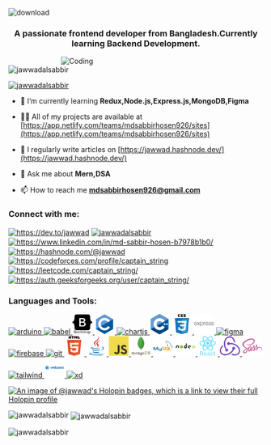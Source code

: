 ![download](https://user-images.githubusercontent.com/72681624/209951739-18ec5553-b369-46d7-8809-3b7b6e4688b5.png)

<!-- <h1 align="center">Hi 👋, I'm Jawwad Al Sabbir</h1> -->
<h3 align="center">A passionate frontend developer from Bangladesh.Currently learning Backend Development.</h3>

<img align="right" alt="Coding" width="400" src="https://encrypted-tbn0.gstatic.com/images?q=tbn:ANd9GcSUnLOYFjfT_LQoULcvlYgcbdNTjAd6gdLsEg&usqp=CAU">

<p align="left"> <img src="https://komarev.com/ghpvc/?username=jawwadalsabbir&label=Profile%20views&color=0e75b6&style=flat" alt="jawwadalsabbir" /> </p>

<p align="left"> <a href="https://twitter.com/jawwadalsabbir" target="blank"><img src="https://img.shields.io/twitter/follow/jawwadalsabbir?logo=twitter&style=for-the-badge" alt="jawwadalsabbir" /></a> </p>

- 🌱 I’m currently learning **Redux,Node.js,Express.js,MongoDB,Figma**

- 👨‍💻 All of my projects are available at [https://app.netlify.com/teams/mdsabbirhosen926/sites](https://app.netlify.com/teams/mdsabbirhosen926/sites)

- 📝 I regularly write articles on [https://jawwad.hashnode.dev/](https://jawwad.hashnode.dev/)

- 💬 Ask me about **Mern,DSA**

- 📫 How to reach me **mdsabbirhosen926@gmail.com**

<h3 align="left">Connect with me:</h3>
<p align="left">
<a href="https://dev.to/https://dev.to/jawwad" target="blank"><img align="center" src="https://raw.githubusercontent.com/rahuldkjain/github-profile-readme-generator/master/src/images/icons/Social/devto.svg" alt="https://dev.to/jawwad" height="30" width="40" /></a>
<a href="https://twitter.com/jawwadalsabbir" target="blank"><img align="center" src="https://raw.githubusercontent.com/rahuldkjain/github-profile-readme-generator/master/src/images/icons/Social/twitter.svg" alt="jawwadalsabbir" height="30" width="40" /></a>
<a href="https://www.linkedin.com/in/md-sabbir-hosen-b7978b1b0/" target="blank"><img align="center" src="https://raw.githubusercontent.com/rahuldkjain/github-profile-readme-generator/master/src/images/icons/Social/linked-in-alt.svg" alt="https://www.linkedin.com/in/md-sabbir-hosen-b7978b1b0/" height="30" width="40" /></a>
<a href="https://hashnode.com/https://hashnode.com/@jawwad" target="blank"><img align="center" src="https://raw.githubusercontent.com/rahuldkjain/github-profile-readme-generator/master/src/images/icons/Social/hashnode.svg" alt="https://hashnode.com/@jawwad" height="30" width="40" /></a>
<a href="https://codeforces.com/profile/https://codeforces.com/profile/captain_string" target="blank"><img align="center" src="https://raw.githubusercontent.com/rahuldkjain/github-profile-readme-generator/master/src/images/icons/Social/codeforces.svg" alt="https://codeforces.com/profile/captain_string" height="30" width="40" /></a>
<a href="https://www.leetcode.com/https://leetcode.com/captain_string/" target="blank"><img align="center" src="https://raw.githubusercontent.com/rahuldkjain/github-profile-readme-generator/master/src/images/icons/Social/leet-code.svg" alt="https://leetcode.com/captain_string/" height="30" width="40" /></a>
<a href="https://auth.geeksforgeeks.org/user/https://auth.geeksforgeeks.org/user/captain_string/" target="blank"><img align="center" src="https://raw.githubusercontent.com/rahuldkjain/github-profile-readme-generator/master/src/images/icons/Social/geeks-for-geeks.svg" alt="https://auth.geeksforgeeks.org/user/captain_string/" height="30" width="40" /></a>
</p>

<h3 align="left">Languages and Tools:</h3>
<p align="left"> <a href="https://www.arduino.cc/" target="_blank" rel="noreferrer"> <img src="https://cdn.worldvectorlogo.com/logos/arduino-1.svg" alt="arduino" width="40" height="40"/> </a> <a href="https://babeljs.io/" target="_blank" rel="noreferrer"> <img src="https://www.vectorlogo.zone/logos/babeljs/babeljs-icon.svg" alt="babel" width="40" height="40"/> </a> <a href="https://getbootstrap.com" target="_blank" rel="noreferrer"> <img src="https://raw.githubusercontent.com/devicons/devicon/master/icons/bootstrap/bootstrap-plain-wordmark.svg" alt="bootstrap" width="40" height="40"/> </a> <a href="https://www.cprogramming.com/" target="_blank" rel="noreferrer"> <img src="https://raw.githubusercontent.com/devicons/devicon/master/icons/c/c-original.svg" alt="c" width="40" height="40"/> </a> <a href="https://www.chartjs.org" target="_blank" rel="noreferrer"> <img src="https://www.chartjs.org/media/logo-title.svg" alt="chartjs" width="40" height="40"/> </a> <a href="https://www.w3schools.com/cpp/" target="_blank" rel="noreferrer"> <img src="https://raw.githubusercontent.com/devicons/devicon/master/icons/cplusplus/cplusplus-original.svg" alt="cplusplus" width="40" height="40"/> </a> <a href="https://www.w3schools.com/css/" target="_blank" rel="noreferrer"> <img src="https://raw.githubusercontent.com/devicons/devicon/master/icons/css3/css3-original-wordmark.svg" alt="css3" width="40" height="40"/> </a> <a href="https://expressjs.com" target="_blank" rel="noreferrer"> <img src="https://raw.githubusercontent.com/devicons/devicon/master/icons/express/express-original-wordmark.svg" alt="express" width="40" height="40"/> </a> <a href="https://www.figma.com/" target="_blank" rel="noreferrer"> <img src="https://www.vectorlogo.zone/logos/figma/figma-icon.svg" alt="figma" width="40" height="40"/> </a> <a href="https://firebase.google.com/" target="_blank" rel="noreferrer"> <img src="https://www.vectorlogo.zone/logos/firebase/firebase-icon.svg" alt="firebase" width="40" height="40"/> </a> <a href="https://git-scm.com/" target="_blank" rel="noreferrer"> <img src="https://www.vectorlogo.zone/logos/git-scm/git-scm-icon.svg" alt="git" width="40" height="40"/> </a> <a href="https://www.w3.org/html/" target="_blank" rel="noreferrer"> <img src="https://raw.githubusercontent.com/devicons/devicon/master/icons/html5/html5-original-wordmark.svg" alt="html5" width="40" height="40"/> </a> <a href="https://www.java.com" target="_blank" rel="noreferrer"> <img src="https://raw.githubusercontent.com/devicons/devicon/master/icons/java/java-original.svg" alt="java" width="40" height="40"/> </a> <a href="https://developer.mozilla.org/en-US/docs/Web/JavaScript" target="_blank" rel="noreferrer"> <img src="https://raw.githubusercontent.com/devicons/devicon/master/icons/javascript/javascript-original.svg" alt="javascript" width="40" height="40"/> </a> <a href="https://www.mongodb.com/" target="_blank" rel="noreferrer"> <img src="https://raw.githubusercontent.com/devicons/devicon/master/icons/mongodb/mongodb-original-wordmark.svg" alt="mongodb" width="40" height="40"/> </a> <a href="https://www.mysql.com/" target="_blank" rel="noreferrer"> <img src="https://raw.githubusercontent.com/devicons/devicon/master/icons/mysql/mysql-original-wordmark.svg" alt="mysql" width="40" height="40"/> </a> <a href="https://nodejs.org" target="_blank" rel="noreferrer"> <img src="https://raw.githubusercontent.com/devicons/devicon/master/icons/nodejs/nodejs-original-wordmark.svg" alt="nodejs" width="40" height="40"/> </a> <a href="https://reactjs.org/" target="_blank" rel="noreferrer"> <img src="https://raw.githubusercontent.com/devicons/devicon/master/icons/react/react-original-wordmark.svg" alt="react" width="40" height="40"/> </a> <a href="https://redux.js.org" target="_blank" rel="noreferrer"> <img src="https://raw.githubusercontent.com/devicons/devicon/master/icons/redux/redux-original.svg" alt="redux" width="40" height="40"/> </a> <a href="https://sass-lang.com" target="_blank" rel="noreferrer"> <img src="https://raw.githubusercontent.com/devicons/devicon/master/icons/sass/sass-original.svg" alt="sass" width="40" height="40"/> </a> <a href="https://tailwindcss.com/" target="_blank" rel="noreferrer"> <img src="https://www.vectorlogo.zone/logos/tailwindcss/tailwindcss-icon.svg" alt="tailwind" width="40" height="40"/> </a> <a href="https://webpack.js.org" target="_blank" rel="noreferrer"> <img src="https://raw.githubusercontent.com/devicons/devicon/d00d0969292a6569d45b06d3f350f463a0107b0d/icons/webpack/webpack-original-wordmark.svg" alt="webpack" width="40" height="40"/> </a> <a href="https://www.adobe.com/products/xd.html" target="_blank" rel="noreferrer"> <img src="https://cdn.worldvectorlogo.com/logos/adobe-xd.svg" alt="xd" width="40" height="40"/> </a> </p>

[![An image of @jawwad's Holopin badges, which is a link to view their full Holopin profile](https://holopin.me/jawwad)](https://holopin.io/@jawwad)

<p><img align="left" src="https://github-readme-stats.vercel.app/api/top-langs?username=md-sabbirhosen&show_icons=true&locale=en&layout=compact" alt="jawwadalsabbir" /></p>

<p>&nbsp;<img align="center" src="https://github-readme-stats.vercel.app/api?username=md-sabbirhosen&show_icons=true&locale=en" alt="jawwadalsabbir" /></p>

<p><img align="center" src="https://github-readme-streak-stats.herokuapp.com/?user=md-sabbirhosen&" alt="jawwadalsabbir" /></p>

